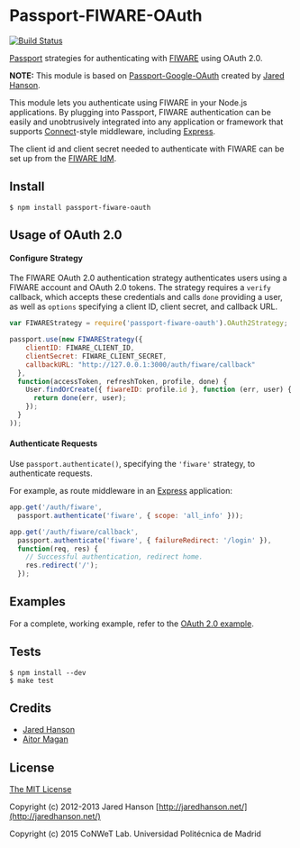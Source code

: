 # Passport-FIWARE-OAuth

[![Build Status](https://build.conwet.fi.upm.es/jenkins/job/passport-fiware-oauth/badge/icon)](https://build.conwet.fi.upm.es/jenkins/job/passport-fiware-oauth/)

[Passport](http://passportjs.org/) strategies for authenticating with [FIWARE](http://www.fiware.org/)
using OAuth 2.0.

**NOTE:**
This module is based on [Passport-Google-OAuth](https://github.com/jaredhanson/passport-google-oauth)
created by [Jared Hanson](https://github.com/jaredhanson).

This module lets you authenticate using FIWARE in your Node.js applications.
By plugging into Passport, FIWARE authentication can be easily and
unobtrusively integrated into any application or framework that supports
[Connect](http://www.senchalabs.org/connect/)-style middleware, including
[Express](http://expressjs.com/).

The client id and client secret needed to authenticate with FIWARE can be set up from the [FIWARE IdM](https://account.lab.fiware.org/idm/myApplications/).

## Install

    $ npm install passport-fiware-oauth


## Usage of OAuth 2.0

#### Configure Strategy

The FIWARE OAuth 2.0 authentication strategy authenticates users using a FIWARE
account and OAuth 2.0 tokens.  The strategy requires a `verify` callback, which
accepts these credentials and calls `done` providing a user, as well as
`options` specifying a client ID, client secret, and callback URL.

```Javascript
var FIWAREStrategy = require('passport-fiware-oauth').OAuth2Strategy;

passport.use(new FIWAREStrategy({
    clientID: FIWARE_CLIENT_ID,
    clientSecret: FIWARE_CLIENT_SECRET,
    callbackURL: "http://127.0.0.1:3000/auth/fiware/callback"
  },
  function(accessToken, refreshToken, profile, done) {
    User.findOrCreate({ fiwareID: profile.id }, function (err, user) {
      return done(err, user);
    });
  }
));
```

#### Authenticate Requests

Use `passport.authenticate()`, specifying the `'fiware'` strategy, to
authenticate requests.

For example, as route middleware in an [Express](http://expressjs.com/)
application:

```Javascript
app.get('/auth/fiware',
  passport.authenticate('fiware', { scope: 'all_info' }));

app.get('/auth/fiware/callback', 
  passport.authenticate('fiware', { failureRedirect: '/login' }),
  function(req, res) {
    // Successful authentication, redirect home.
    res.redirect('/');
  });
```

## Examples

For a complete, working example, refer to the [OAuth 2.0 example](https://github.com/conwetlab/passport-fiware-oauth/tree/master/examples/oauth2).

## Tests

    $ npm install --dev
    $ make test

## Credits

  - [Jared Hanson](https://github.com/jaredhanson)
  - [Aitor Magan](https://github.com/aitormagan)

## License

[The MIT License](http://opensource.org/licenses/MIT)

Copyright (c) 2012-2013 Jared Hanson [http://jaredhanson.net/](http://jaredhanson.net/)

Copyright (c) 2015 CoNWeT Lab. Universidad Politécnica de Madrid

